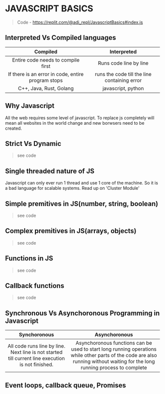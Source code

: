 # JAVASCRIPT BASICS

> Code - https://replit.com/@adi_repl/JavascriptBasics#index.js

## Interpreted Vs Compiled languages

| Compiled | Interpreted |
|:--------:|:-----------:|
|Entire code needs to compile first| Runs code line by line|
|If there is an error in code, entire program stops| runs the code till the line containing error|
|C++, Java, Rust, Golang|javascript, python|

## Why Javascript
All the web requires some level of javascript. To replace js completely will mean all websites in the world change and new borwsers need to be created.

## Strict Vs Dynamic
> see code

## Single threaded nature of JS
Javascript can only ever run 1 thread and use 1 core of the machine. So it is a bad language for scalable systems.
Read up on 'Cluster Module'

## Simple premitives in JS(number, string, boolean)
>see code

## Complex premitives in JS(arrays, objects)
> see code

## Functions in JS
> see code

## Callback functions
> see code

## Synchronous Vs Asynchoronous Programming in Javascript

|Synchoronous|Asynchoronous|
|:----------:|:-----------:|
|All code runs line by line. Next line is not started till current line execution is not finished.|Asynchoronous functions can be used to start long running operations while other parts of the code are also running without waiting for the long running process to complete|

## Event loops, callback queue, Promises
